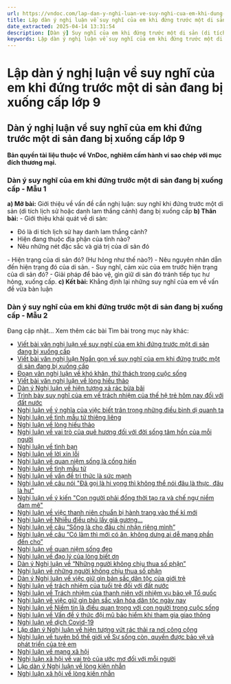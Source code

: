```yaml
---
url: https://vndoc.com/lap-dan-y-nghi-luan-ve-suy-nghi-cua-em-khi-dung-truoc-mot-di-san-dang-bi-xuong-cap-lop-9-326557
title: Lập dàn ý nghị luận về suy nghĩ của em khi đứng trước một di sản đang bị xuống cấp lớp 9 - VnDoc.com
date_extracted: 2025-04-14 13:31:54
description: [Dàn ý] Suy nghĩ của em khi đứng trước một di sản (di tích lịch sử hoặc danh lam thắng cảnh) đang bị xuống cấp: do VnDoc biện soạn, nhằm giúp các em HS có thêm tài liệu tham khảo và có những ý tưởng đa dạng khi thực hành kĩ năng Viết ở lớp 9.
keywords: Lập dàn ý nghị luận về suy nghĩ của em khi đứng trước một di sản đang bị xuống cấp lớp 9,Dàn ý suy nghĩ của em khi đứng trước một di sản di tích lịch sử hoặc danh lam thắng cảnh đang bị xuống cấp,dàn ý suy nghĩ của em khi đứng trước một di sản đang bị xuống cấp,lập dàn ý suy nghĩ của em khi đứng trước một di sản đang bị xuống cấp
---
```


# Lập dàn ý nghị luận về suy nghĩ của em khi đứng trước một di sản đang bị xuống cấp lớp 9
## **Dàn ý nghị luận về suy nghĩ của em khi đứng trước một di sản đang bị xuống cấp lớp 9**
**Bản quyền tài liệu thuộc về VnDoc, nghiêm cấm hành vi sao chép với mục đích thương mại.**
### Dàn ý suy nghĩ của em khi đứng trước một di sản đang bị xuống cấp - Mẫu 1
**a\) Mở bài:** Giới thiệu về vấn đề cần nghị luận: suy nghĩ khi đứng trước một di sản \(di tích lịch sử hoặc danh lam thắng cảnh\) đang bị xuống cấp
**b\) Thân bài:**
\- Giới thiệu khái quát về di sản:
  * Đó là di tích lịch sử hay danh lam thắng cảnh?
  * Hiện đang thuộc địa phận của tỉnh nào?
  * Nêu những nét đặc sắc và giá trị của di sản đó

\- Hiện trạng của di sản đó? \(Hư hỏng như thế nào?\)
\- Nêu nguyên nhân dẫn đến hiện trạng đó của di sản.
\- Suy nghĩ, cảm xúc của em trước hiện trạng của di sản đó?
\- Giải pháp để bảo vệ, gìn giữ di sản đó tránh tiếp tục hư hỏng, xuống cấp.
**c\) Kết bài:** Khẳng định lại những suy nghĩ của em về vấn đề vừa bàn luận
### Dàn ý suy nghĩ của em khi đứng trước một di sản đang bị xuống cấp - Mẫu 2
Đang cập nhật…
Xem thêm các bài Tìm bài trong mục này khác:
  * [Viết bài văn nghị luận về suy nghĩ của em khi đứng trước một di sản đang bị xuống cấp](</nghi-luan-ve-suy-nghi-cua-em-khi-dung-truoc-mot-di-san-dang-bi-xuong-cap-lop-9-326558>)
  * [Viết bài văn nghị luận Ngắn gọn về suy nghĩ của em khi đứng trước một di sản đang bị xuống cấp](</nghi-luan-ve-suy-nghi-cua-em-khi-dung-truoc-mot-di-san-dang-bi-xuong-cap-lop-9-ngan-gon-326559>)
  * [Đoạn văn nghị luận về khó khăn, thử thách trong cuộc sống](</hay-viet-mot-doan-van-khoang-200-chu-trinh-bay-cach-vuot-qua-kho-khan-thu-thach-cua-em-268029>)
  * [Viết bài văn nghị luận về lòng hiếu thảo](</nghi-luan-xa-hoi-ve-long-hieu-thao-171259>)
  * [Dàn ý Nghị luận về hiện tượng xả rác bừa bãi](</lap-dan-y-hay-neu-suy-nghi-cua-em-ve-hien-tuong-vut-rac-thai-ra-noi-cong-cong-379>)
  * [Trình bày suy nghĩ của em về trách nhiệm của thế hệ trẻ hôm nay đối với đất nước](</trinh-bay-suy-nghi-cua-em-ve-trach-nhiem-cua-the-he-tre-hom-nay-doi-voi-dat-nuoc-trong-hoan-canh-moi-154330>)
  * [Nghị luận về ý nghĩa của việc biết trân trọng những điều bình dị quanh ta](</viet-mot-doan-van-hoac-bai-van-ngan-trinh-bay-suy-nghi-cua-em-ve-y-nghia-cua-viec-biet-tran-trong-nhung-dieu-binh-di-quanh-ta-267829>)
  * [Nghị luận về tình mẫu tử thiêng liêng](</nghi-luan-200-chu-ve-tinh-mau-tu-thieng-lieng-231951>)
  * [Nghị luận về lòng hiếu thảo](</nghi-luan-xa-hoi-ve-long-hieu-thao-171259>)
  * [Nghị luận về vai trò của quê hương đối với đời sống tâm hồn của mỗi người](</van-mau-lop-9-suy-nghi-cua-em-ve-vai-tro-cua-que-huong-doi-voi-doi-song-tam-hon-cua-moi-nguoi-125645>)
  * [Nghị luận về tình bạn](</nghi-luan-ve-tinh-ban-248761>)
  * [Nghị luận về lời xin lỗi](</nghi-luan-ve-loi-xin-loi-249295>)
  * [Nghị luận về quan niệm sống là cống hiến](</trinh-bay-suy-nghi-ve-quan-niem-song-la-cong-hien-249308>)
  * [Nghị luận về tình mẫu tử](</nghi-luan-ve-tinh-mau-tu-thieng-lieng-200-chu-196501>)
  * [Nghị luận về vấn đề tri thức là sức mạnh](</nghi-luan-ve-van-de-tri-thuc-la-suc-manh-177764>)
  * [Nghị luận về câu nói "Đã gọi là hi vọng thì không thể nói đâu là thực, đâu là hư"](</da-goi-la-hi-vong-thi-khong-the-noi-dau-la-thuc-dau-la-hu-nguoi-ta-di-mai-thi-thanh-duong-thoi-viet-doan-van-neu-suy-nghi-cua-em-ve-cau-noi-tren-159881>)
  * [Nghị luận về ý kiến "Con người phải đồng thời tạo ra và chế ngự niềm đam mê"](</ban-luan-ve-y-kien-sau-con-nguoi-phai-dong-thoi-tao-ra-va-che-ngu-niem-dam-me-163710>)
  * [Nghị luận về việc thanh niên chuẩn bị hành trang vào thế kỉ mới](</viet-mot-doan-van-trinh-bay-suy-nghi-cua-em-ve-viec-thanh-nien-chuan-bi-hanh-trang-vao-the-ki-moi-227539>)
  * [Nghị luận về Nhiễu điều phủ lấy giá gương...](</nghi-luan-nhieu-dieu-phu-lay-gia-guong-nguoi-trong-mot-nuoc-phai-thuong-nhau-cung-167577>)
  * [Nghị luận về câu “Sống là cho đâu chỉ nhận riêng mình”](</nghi-luan-ve-cau-noi-song-la-cho-dau-chi-nhan-rieng-minh-163765>)
  * [Nghị luận về câu “Có làm thì mới có ăn, không dưng ai dễ mang phần đến cho”](</binh-luan-cau-tuc-ngu-co-lam-thi-moi-co-an-khong-dung-ai-de-mang-phan-den-cho-157690>)
  * [Nghị luận về quan niệm sống đẹp](</neu-suy-nghi-cua-em-ve-quan-niem-song-dep-156051>)
  * [Nghị luận về đạo lý của lòng biết ơn](</viet-doan-van-200-chu-ve-dao-ly-cua-long-biet-on-163421>)
  * [Dàn ý Nghị luận về “Những người không chịu thua số phận”](</lap-dan-y-de-viet-mot-bai-van-noi-len-suy-nghi-cua-minh-ve-nhung-nguoi-khong-chiu-thua-so-phan-1179>)
  * [Nghị luận về những người không chịu thua số phận](</nghi-luan-ve-nhung-nguoi-khong-chiu-thua-so-phan-192221>)
  * [Dàn ý Nghị luận về việc giữ gìn bản sắc dân tộc của giới trẻ](</dan-y-suy-nghi-ve-viec-giu-gin-ban-sac-dan-toc-cua-gioi-tre-195714>)
  * [Nghị luận về trách nhiệm của tuổi trẻ đối với đất nước](</suy-nghi-cua-em-ve-trach-nhiem-cua-tuoi-tre-doi-voi-dat-nuoc-199248>)
  * [Nghị luận về Trách nhiệm của thanh niên với nhiệm vụ bảo vệ Tổ quốc](</trach-nhiem-cua-thanh-nien-voi-nhiem-vu-bao-ve-to-quoc-203013>)
  * [Nghị luận về việc giữ gìn bản sắc văn hóa dân tộc ngày nay](</trinh-bay-suy-nghi-cua-em-ve-viec-giu-gin-ban-sac-van-hoa-dan-toc-cua-the-he-tre-ngay-nay-164311>)
  * [Nghị luận về Niềm tin là điều quan trọng với con người trong cuộc sống](</hay-viet-doan-van-dien-dich-8-den-10-cau-chu-de-niem-tin-la-dieu-quan-trong-voi-con-nguoi-trong-cuoc-song-195995>)
  * [Nghị luận về Vấn đề ý thức đội mũ bảo hiểm khi tham gia giao thông](</nghi-luan-van-de-y-thuc-doi-mu-bao-hiem-khi-tham-gia-giao-thong-167355>)
  * [Nghị luận về dịch Covid-19](</doan-van-nghi-luan-200-chu-lien-quan-toi-dich-covid-19-196112>)
  * [Lập dàn ý Nghị luận về hiện tượng vứt rác thải ra nơi công cộng](</lap-dan-y-hay-neu-suy-nghi-cua-em-ve-hien-tuong-vut-rac-thai-ra-noi-cong-cong-379>)
  * [Nghị luận về tuyên bố thế giới về Sự sống còn, quyền được bảo vệ và phát triển của trẻ em](</nghi-luan-xa-hoi-tuyen-bo-the-gioi-ve-su-song-con-quyen-duoc-bao-ve-va-phat-trien-cua-tre-em-206464>)
  * [Nghị luận về mạng xã hội](</10-bai-van-nghi-luan-ve-mang-xa-hoi-167568>)
  * [Nghị luận xã hội về vai trò của ước mơ đối với mỗi người](</hay-viet-mot-doan-van-trinh-bay-suy-nghi-cua-em-ve-vai-tro-cua-uoc-mo-doi-voi-moi-nguoi-268159>)
  * [Lập dàn ý Nghị luận về lòng kiên nhẫn](</lap-dan-y-nghi-luan-ve-long-kien-nhan-lop-9-330600>)
  * [Nghị luận xã hội về lòng kiên nhẫn](</nghi-luan-xa-hoi-ve-long-kien-nhan-171261>)

